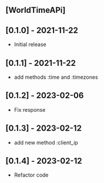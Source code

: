 ## [WorldTimeAPi]

## [0.1.0] - 2021-11-22

- Initial release

## [0.1.1] - 2021-11-22

- add methods :time and :timezones

## [0.1.2] - 2023-02-06

- Fix response

## [0.1.3] - 2023-02-12

* add new method :client_ip

## [0.1.4] - 2023-02-12

* Refactor code
